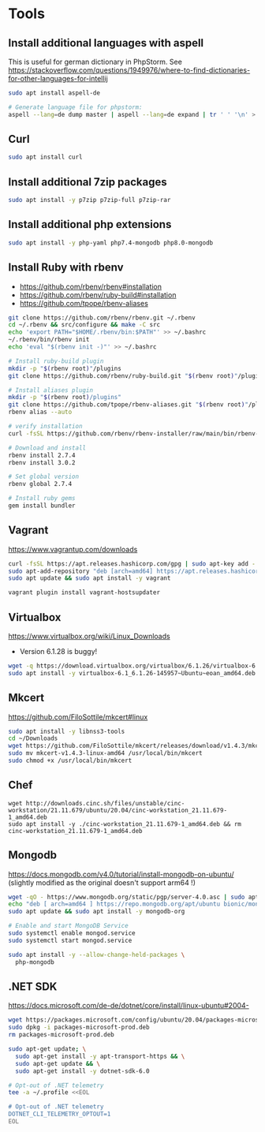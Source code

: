 # Tools

## Install additional languages with aspell

This is useful for german dictionary in PhpStorm. See https://stackoverflow.com/questions/1949976/where-to-find-dictionaries-for-other-languages-for-intellij

```bash
sudo apt install aspell-de

# Generate language file for phpstorm:
aspell --lang=de dump master | aspell --lang=de expand | tr ' ' '\n' > de.dic
```

## Curl

```bash
sudo apt install curl
```

## Install additional 7zip packages

```bash
sudo apt install -y p7zip p7zip-full p7zip-rar
```

## Install additional php extensions

```bash
sudo apt install -y php-yaml php7.4-mongodb php8.0-mongodb
```

## Install Ruby with rbenv

* https://github.com/rbenv/rbenv#installation
* https://github.com/rbenv/ruby-build#installation
* https://github.com/tpope/rbenv-aliases

```bash
git clone https://github.com/rbenv/rbenv.git ~/.rbenv
cd ~/.rbenv && src/configure && make -C src
echo 'export PATH="$HOME/.rbenv/bin:$PATH"' >> ~/.bashrc
~/.rbenv/bin/rbenv init
echo 'eval "$(rbenv init -)"' >> ~/.bashrc

# Install ruby-build plugin
mkdir -p "$(rbenv root)"/plugins
git clone https://github.com/rbenv/ruby-build.git "$(rbenv root)"/plugins/ruby-build

# Install aliases plugin
mkdir -p "$(rbenv root)/plugins"
git clone https://github.com/tpope/rbenv-aliases.git "$(rbenv root)"/plugins/rbenv-aliases
rbenv alias --auto

# verify installation
curl -fsSL https://github.com/rbenv/rbenv-installer/raw/main/bin/rbenv-doctor | bash

# Download and install
rbenv install 2.7.4
rbenv install 3.0.2

# Set global version
rbenv global 2.7.4

# Install ruby gems
gem install bundler
```

## Vagrant

https://www.vagrantup.com/downloads

```bash
curl -fsSL https://apt.releases.hashicorp.com/gpg | sudo apt-key add -
sudo apt-add-repository "deb [arch=amd64] https://apt.releases.hashicorp.com $(lsb_release -cs) main"
sudo apt update && sudo apt install -y vagrant

vagrant plugin install vagrant-hostsupdater
```

## Virtualbox

https://www.virtualbox.org/wiki/Linux_Downloads

* Version 6.1.28 is buggy!

```bash
wget -q https://download.virtualbox.org/virtualbox/6.1.26/virtualbox-6.1_6.1.26-145957~Ubuntu~eoan_amd64.deb
sudo apt install -y virtualbox-6.1_6.1.26-145957~Ubuntu~eoan_amd64.deb && rm virtualbox-6.1_6.1.26-145957~Ubuntu~eoan_amd64.deb
```

## Mkcert

https://github.com/FiloSottile/mkcert#linux

```bash
sudo apt install -y libnss3-tools
cd ~/Downloads
wget https://github.com/FiloSottile/mkcert/releases/download/v1.4.3/mkcert-v1.4.3-linux-amd64
sudo mv mkcert-v1.4.3-linux-amd64 /usr/local/bin/mkcert
sudo chmod +x /usr/local/bin/mkcert
```

## Chef

```
wget http://downloads.cinc.sh/files/unstable/cinc-workstation/21.11.679/ubuntu/20.04/cinc-workstation_21.11.679-1_amd64.deb
sudo apt install -y ./cinc-workstation_21.11.679-1_amd64.deb && rm cinc-workstation_21.11.679-1_amd64.deb
```

## Mongodb

https://docs.mongodb.com/v4.0/tutorial/install-mongodb-on-ubuntu/ (slightly modified as the original doesn't support arm64 !)

```bash
wget -qO - https://www.mongodb.org/static/pgp/server-4.0.asc | sudo apt-key add -
echo "deb [ arch=amd64 ] https://repo.mongodb.org/apt/ubuntu bionic/mongodb-org/4.0 multiverse" | sudo tee /etc/apt/sources.list.d/mongodb-org-4.0.list
sudo apt update && sudo apt install -y mongodb-org

# Enable and start MongoDB Service
sudo systemctl enable mongod.service
sudo systemctl start mongod.service

sudo apt install -y --allow-change-held-packages \
  php-mongodb
```

## .NET SDK

https://docs.microsoft.com/de-de/dotnet/core/install/linux-ubuntu#2004-

```bash
wget https://packages.microsoft.com/config/ubuntu/20.04/packages-microsoft-prod.deb -O packages-microsoft-prod.deb
sudo dpkg -i packages-microsoft-prod.deb
rm packages-microsoft-prod.deb

sudo apt-get update; \
  sudo apt-get install -y apt-transport-https && \
  sudo apt-get update && \
  sudo apt-get install -y dotnet-sdk-6.0

# Opt-out of .NET telemetry
tee -a ~/.profile <<EOL

# Opt-out of .NET telemetry
DOTNET_CLI_TELEMETRY_OPTOUT=1
EOL
```
